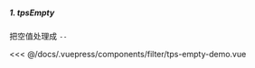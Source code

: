 
##### 1. tpsEmpty

把空值处理成 `--`

<template>
  <my-container>
    <filter-tps-empty-demo></filter-tps-empty-demo>
  </my-container>
</template>

<<< @/docs/.vuepress/components/filter/tps-empty-demo.vue

